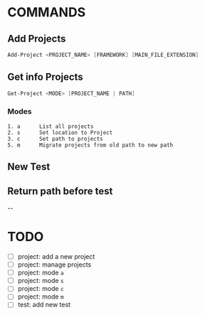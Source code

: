 
# COMMANDS

## Add Projects

```PowerShell
Add-Project <PROJECT_NAME> [FRAMEWORK] [MAIN_FILE_EXTENSION]
```

## Get info Projects

```PowerShell
Get-Project <MODE> [PROJECT_NAME | PATH]
```

### Modes

```
1. a      List all projects
2. s      Set location to Project
3. c      Set path to projects
5. m      Migrate projects from old path to new path
```

## New Test

## Return path before test

--

# TODO

- [ ] project: add a new project
- [ ] project: manage projects
- [ ] project: mode `a`
- [ ] project: mode `s`
- [ ] project: mode `c`
- [ ] project: mode `m`
- [ ] test: add new test
